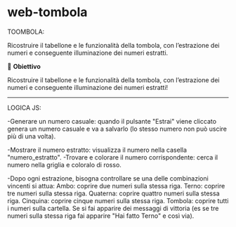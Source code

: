 # web-tombola

TOOMBOLA:

Ricostruire il tabellone e le funzionalità della tombola, con l’estrazione dei numeri e conseguente illuminazione dei numeri estratti.

🎯 **Obiettivo**

Ricostruire il tabellone e le funzionalità della tombola, con l’estrazione dei numeri e conseguente illuminazione dei numeri estratti!


**************************************************************************************************************************************

LOGICA JS:

<!-- input -->
-Generare un numero casuale: quando il pulsante "Estrai" viene cliccato genera un numero casuale e va a salvarlo (lo stesso numero non può uscire più di una volta).

<!-- elaborazione -->
-Mostrare il numero estratto: visualizza il numero nella casella "numero_estratto".
-Trovare e colorare il numero corrispondente: cerca il numero nella griglia e coloralo di rosso.

<!-- output -->
-Dopo ogni estrazione, bisogna controllare se una delle combinazioni vincenti si attua:
Ambo: coprire due numeri sulla stessa riga.
Terno: coprire tre numeri sulla stessa riga.
Quaterna: coprire quattro numeri sulla stessa riga.
Cinquina: coprire cinque numeri sulla stessa riga.
Tombola: coprire tutti i numeri sulla cartella.
Se si fai apparire dei messaggi di vittoria (es se tre numeri sulla stessa riga fai apparire "Hai fatto Terno" e così via).